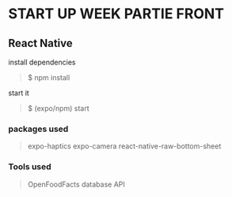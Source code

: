 #   START UP WEEK PARTIE FRONT
## React Native

install dependencies
> $ npm install

start it
> $ (expo/npm) start

### packages used
> expo-haptics
> expo-camera
> react-native-raw-bottom-sheet

### Tools used
> OpenFoodFacts database API